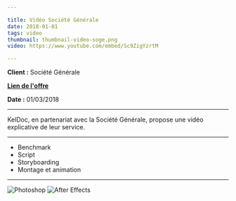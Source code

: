 ```yaml
---

title: Vidéo Société Générale
date: 2018-01-01
tags: video
thumbnail: thumbnail-video-soge.png
video: https://www.youtube.com/embed/Sc9ZigYzrtM

---
```


**Client :** Société Générale

[**Lien de l'offre**](https://professionnels.societegenerale.fr/essentiel_quotidien/offre-keldoc.html)

**Date :** 01/03/2018

---

KelDoc, en partenariat avec la Société Générale, propose une vidéo explicative de leur service.

---

- Benchmark
- Script
- Storyboarding
- Montage et animation

---

![Photoshop](/images/icons/photoshop.svg)
![After Effects](/images/icons/after_effects.svg)
